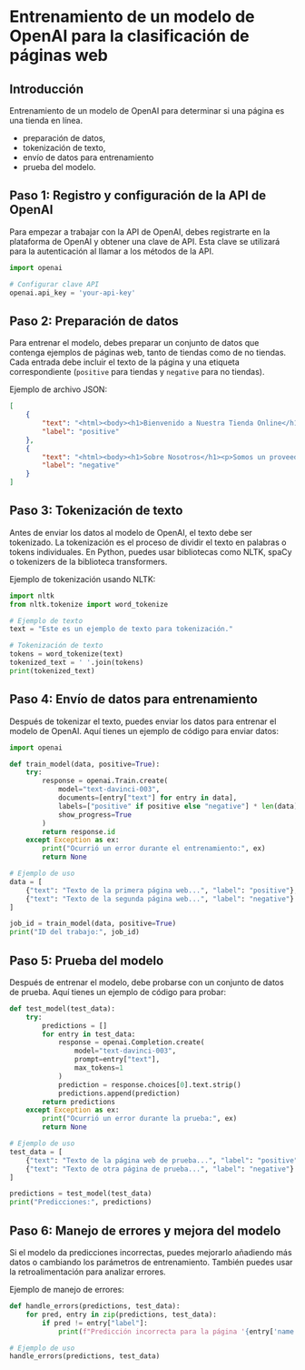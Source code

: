 # Entrenamiento de un modelo de OpenAI para la clasificación de páginas web

## Introducción

Entrenamiento de un modelo de OpenAI para determinar si una página es una tienda en línea.

- preparación de datos,
- tokenización de texto,
- envío de datos para entrenamiento
- prueba del modelo.

## Paso 1: Registro y configuración de la API de OpenAI

Para empezar a trabajar con la API de OpenAI, debes registrarte en la plataforma de OpenAI y obtener una clave de API. Esta clave se utilizará para la autenticación al llamar a los métodos de la API.

```python
import openai

# Configurar clave API
openai.api_key = 'your-api-key'
```

## Paso 2: Preparación de datos

Para entrenar el modelo, debes preparar un conjunto de datos que contenga ejemplos de páginas web,
tanto de tiendas como de no tiendas.
Cada entrada debe incluir el texto de la página y una etiqueta correspondiente (`positive` para tiendas y `negative` para no tiendas).

Ejemplo de archivo JSON:

```json
[
    {
        "text": "<html><body><h1>Bienvenido a Nuestra Tienda Online</h1><p>Ofrecemos una amplia gama de productos a precios competitivos. ¡Visite nuestra tienda hoy mismo!</p></body></html>",
        "label": "positive"
    },
    {
        "text": "<html><body><h1>Sobre Nosotros</h1><p>Somos un proveedor líder de servicios de calidad. Contáctenos para más información.</p></body></html>",
        "label": "negative"
    }
]
```

## Paso 3: Tokenización de texto

Antes de enviar los datos al modelo de OpenAI, el texto debe ser tokenizado.
La tokenización es el proceso de dividir el texto en palabras o tokens individuales.
En Python, puedes usar bibliotecas como NLTK, spaCy o tokenizers de la biblioteca transformers.

Ejemplo de tokenización usando NLTK:

```python
import nltk
from nltk.tokenize import word_tokenize

# Ejemplo de texto
text = "Este es un ejemplo de texto para tokenización."

# Tokenización de texto
tokens = word_tokenize(text)
tokenized_text = ' '.join(tokens)
print(tokenized_text)
```

## Paso 4: Envío de datos para entrenamiento

Después de tokenizar el texto, puedes enviar los datos para entrenar el modelo de OpenAI.
Aquí tienes un ejemplo de código para enviar datos:

```python
import openai

def train_model(data, positive=True):
    try:
        response = openai.Train.create(
            model="text-davinci-003",
            documents=[entry["text"] for entry in data],
            labels=["positive" if positive else "negative"] * len(data),
            show_progress=True
        )
        return response.id
    except Exception as ex:
        print("Ocurrió un error durante el entrenamiento:", ex)
        return None

# Ejemplo de uso
data = [
    {"text": "Texto de la primera página web...", "label": "positive"},
    {"text": "Texto de la segunda página web...", "label": "negative"}
]

job_id = train_model(data, positive=True)
print("ID del trabajo:", job_id)
```

## Paso 5: Prueba del modelo

Después de entrenar el modelo, debe probarse con un conjunto de datos de prueba.
Aquí tienes un ejemplo de código para probar:

```python
def test_model(test_data):
    try:
        predictions = []
        for entry in test_data:
            response = openai.Completion.create(
                model="text-davinci-003",
                prompt=entry["text"],
                max_tokens=1
            )
            prediction = response.choices[0].text.strip()
            predictions.append(prediction)
        return predictions
    except Exception as ex:
        print("Ocurrió un error durante la prueba:", ex)
        return None

# Ejemplo de uso
test_data = [
    {"text": "Texto de la página web de prueba...", "label": "positive"},
    {"text": "Texto de otra página de prueba...", "label": "negative"}
]

predictions = test_model(test_data)
print("Predicciones:", predictions)
```

## Paso 6: Manejo de errores y mejora del modelo

Si el modelo da predicciones incorrectas, puedes mejorarlo
añadiendo más datos o cambiando los parámetros de entrenamiento. También puedes usar la retroalimentación para analizar errores.

Ejemplo de manejo de errores:

```python
def handle_errors(predictions, test_data):
    for pred, entry in zip(predictions, test_data):
        if pred != entry["label"]:
            print(f"Predicción incorrecta para la página '{entry['name']}': Predicho {pred}, Real {entry['label']}")

# Ejemplo de uso
handle_errors(predictions, test_data)
```